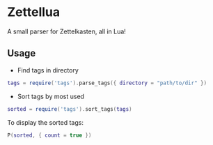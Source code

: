# Zettellua

A small parser for Zettelkasten, all in Lua!

## Usage

- Find tags in directory

```lua
tags = require('tags').parse_tags({ directory = "path/to/dir" })
```

- Sort tags by most used

```lua
sorted = require('tags').sort_tags(tags)
```

To display the sorted tags:

```lua
P(sorted, { count = true })
```

